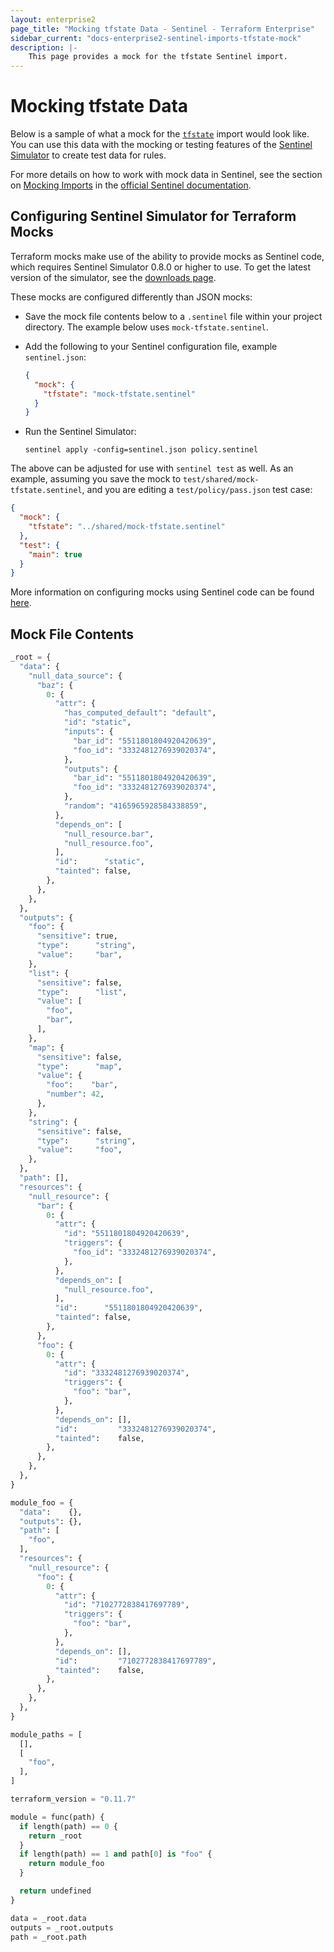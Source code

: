 ```yaml
---
layout: enterprise2
page_title: "Mocking tfstate Data - Sentinel - Terraform Enterprise"
sidebar_current: "docs-enterprise2-sentinel-imports-tfstate-mock"
description: |-
    This page provides a mock for the tfstate Sentinel import.
---
```


# Mocking tfstate Data

Below is a sample of what a mock for the [`tfstate`][ref-tfstate] import would
look like. You can use this data with the mocking or testing features of the
[Sentinel Simulator][ref-sentinel-simulator] to create test data for rules.

[ref-tfstate]: /docs/enterprise/sentinel/import/tfstate.html
[ref-sentinel-simulator]: https://docs.hashicorp.com/sentinel/commands/

For more details on how to work with mock data in Sentinel, see the section on
[Mocking Imports][ref-mocking-imports] in the [official Sentinel
documentation][ref-official-sentinel-documentation].

[ref-mocking-imports]: https://docs.hashicorp.com/sentinel/writing/imports#mocking-imports
[ref-official-sentinel-documentation]: https://docs.hashicorp.com/sentinel/

## Configuring Sentinel Simulator for Terraform Mocks

Terraform mocks make use of the ability to provide mocks as Sentinel code,
which requires Sentinel Simulator 0.8.0 or higher to use. To get the latest
version of the simulator, see the [downloads page][ref-downloads-page].

[ref-downloads-page]: https://docs.hashicorp.com/sentinel/downloads

These mocks are configured differently than JSON mocks:

* Save the mock file contents below to a `.sentinel` file within your project
  directory. The example below uses `mock-tfstate.sentinel`.
* Add the following to your Sentinel configuration file, example
  `sentinel.json`:

    ```json
    {
      "mock": {
        "tfstate": "mock-tfstate.sentinel"
      }
    }
    ```

* Run the Sentinel Simulator:

    ```
    sentinel apply -config=sentinel.json policy.sentinel
    ```

The above can be adjusted for use with `sentinel test` as well. As an example,
assuming you save the mock to `test/shared/mock-tfstate.sentinel`, and you are
editing a `test/policy/pass.json` test case:

```json
{
  "mock": {
    "tfstate": "../shared/mock-tfstate.sentinel"
  },
  "test": {
    "main": true
  }
}
```

More information on configuring mocks using Sentinel code can be found
[here][ref-sentinel-mocking-with-sentinel-code].

[ref-sentinel-mocking-with-sentinel-code]: https://docs.hashicorp.com/sentinel/commands/config#mocking-with-sentinel-code

## Mock File Contents

```python
_root = {
  "data": {
    "null_data_source": {
      "baz": {
        0: {
          "attr": {
            "has_computed_default": "default",
            "id": "static",
            "inputs": {
              "bar_id": "5511801804920420639",
              "foo_id": "3332481276939020374",
            },
            "outputs": {
              "bar_id": "5511801804920420639",
              "foo_id": "3332481276939020374",
            },
            "random": "4165965928584338859",
          },
          "depends_on": [
            "null_resource.bar",
            "null_resource.foo",
          ],
          "id":      "static",
          "tainted": false,
        },
      },
    },
  },
  "outputs": {
    "foo": {
      "sensitive": true,
      "type":      "string",
      "value":     "bar",
    },
    "list": {
      "sensitive": false,
      "type":      "list",
      "value": [
        "foo",
        "bar",
      ],
    },
    "map": {
      "sensitive": false,
      "type":      "map",
      "value": {
        "foo":    "bar",
        "number": 42,
      },
    },
    "string": {
      "sensitive": false,
      "type":      "string",
      "value":     "foo",
    },
  },
  "path": [],
  "resources": {
    "null_resource": {
      "bar": {
        0: {
          "attr": {
            "id": "5511801804920420639",
            "triggers": {
              "foo_id": "3332481276939020374",
            },
          },
          "depends_on": [
            "null_resource.foo",
          ],
          "id":      "5511801804920420639",
          "tainted": false,
        },
      },
      "foo": {
        0: {
          "attr": {
            "id": "3332481276939020374",
            "triggers": {
              "foo": "bar",
            },
          },
          "depends_on": [],
          "id":         "3332481276939020374",
          "tainted":    false,
        },
      },
    },
  },
}

module_foo = {
  "data":    {},
  "outputs": {},
  "path": [
    "foo",
  ],
  "resources": {
    "null_resource": {
      "foo": {
        0: {
          "attr": {
            "id": "7102772838417697789",
            "triggers": {
              "foo": "bar",
            },
          },
          "depends_on": [],
          "id":         "7102772838417697789",
          "tainted":    false,
        },
      },
    },
  },
}

module_paths = [
  [],
  [
    "foo",
  ],
]

terraform_version = "0.11.7"

module = func(path) {
  if length(path) == 0 {
    return _root
  }
  if length(path) == 1 and path[0] is "foo" {
    return module_foo
  }

  return undefined
}

data = _root.data
outputs = _root.outputs
path = _root.path
```
